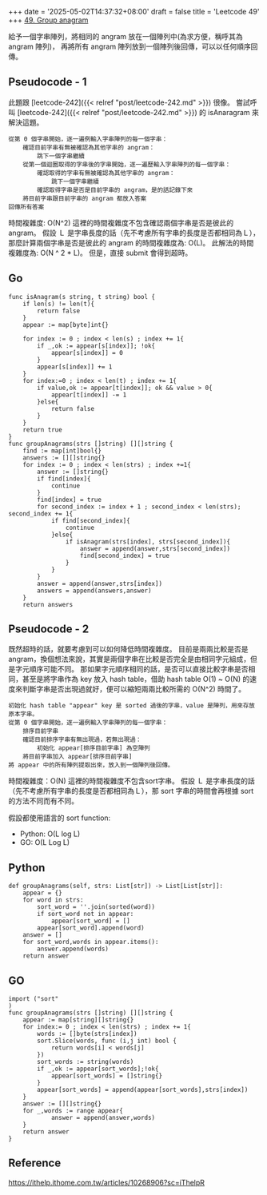 +++
date = '2025-05-02T14:37:32+08:00'
draft = false
title = 'Leetcode 49'
+++
[49. Group anagram](https://leetcode.com/problems/group-anagrams)

給予一個字串陣列，將相同的 angram 放在一個陣列中(為求方便，稱呼其為 angram 陣列)， 再將所有 angram 陣列放到一個陣列後回傳，可以以任何順序回傳。

## Pseudocode - 1
此題跟 [leetcode-242]({{< relref "post/leetcode-242.md" >}}) 很像。
嘗試呼叫 [leetcode-242]({{< relref "post/leetcode-242.md" >}}) 的 isAnaragram 來解決這題。
```
從第 0 個字串開始，逐一遍例輸入字串陣列的每一個字串：
    確認目前字串有無被確認為其他字串的 angram：
        跳下一個字串繼續
    從第一個迴圈取得的字串後的字串開始，逐一遍歷輸入字串陣列的每一個字串：
        確認取得的字串有無被確認為其他字串的 angram：
            跳下一個字串繼續
        確認取得字串是否是目前字串的 angram，是的話記錄下來
    將目前字串跟目前字串的 angram 都放入答案
回傳所有答案
```
時間複雜度: O(N^2)
這裡的時間複雜度不包含確認兩個字串是否是彼此的 angram。
假設 Ｌ 是字串長度的話（先不考慮所有字串的長度是否都相同為Ｌ），那麼計算兩個字串是否是彼此的 angram 的時間複雜度為: O(L)。
此解法的時間複雜度為: O(N ^ 2 * L)。
但是，直接 submit 會得到超時。


## Go
```
func isAnagram(s string, t string) bool {
    if len(s) != len(t){
        return false
    }
    appear := map[byte]int{}

    for index := 0 ; index < len(s) ; index += 1{
        if _,ok := appear[s[index]]; !ok{
            appear[s[index]] = 0
        }
        appear[s[index]] += 1
    }
    for index:=0 ; index < len(t) ; index += 1{
        if value,ok := appear[t[index]]; ok && value > 0{
            appear[t[index]] -= 1
        }else{
            return false
        }
    }
    return true
}
func groupAnagrams(strs []string) [][]string {
    find := map[int]bool{}
    answers := [][]string{}
    for index := 0 ; index < len(strs) ; index +=1{
        answer := []string{}
        if find[index]{
            continue
        }
        find[index] = true
        for second_index := index + 1 ; second_index < len(strs); second_index += 1{
            if find[second_index]{
                continue
            }else{
                if isAnagram(strs[index], strs[second_index]){
                    answer = append(answer,strs[second_index])
                    find[second_index] = true
                }
            }
        }
        answer = append(answer,strs[index])
        answers = append(answers,answer)
    }
    return answers
```
## Pseudocode - 2
既然超時的話，就要考慮到可以如何降低時間複雜度。
目前是兩兩比較是否是 angram，換個想法來說，其實是兩個字串在比較是否完全是由相同字元組成，但是字元順序可能不同。
那如果字元順序相同的話，是否可以直接比較字串是否相同，甚至是將字串作為 key 放入 hash table，借助 hash table O(1) ~ O(N) 的速度來判斷字串是否出現過就好，便可以縮短兩兩比較所需的 O(N^2) 時間了。
```
初始化 hash table "appear" key 是 sorted 過後的字串，value 是陣列，用來存放原本字串。
從第 0 個字串開始，逐一遍例輸入字串陣列的每一個字串：
    排序目前字串
    確認目前排序字串有無出現過，若無出現過：
        初始化 appear[排序目前字串] 為空陣列
    將目前字串加入 appear[排序目前字串]
將 appear 中的所有陣列提取出來，放入到一個陣列後回傳。
```
時間複雜度：O(N)
這裡的時間複雜度不包含sort字串。
假設 Ｌ 是字串長度的話（先不考慮所有字串的長度是否都相同為Ｌ），那 sort 字串的時間會再根據 sort 的方法不同而有不同。

假設都使用語言的 sort function:

* Python: O(L log L)
* GO: O(L Log L)

## Python
```
def groupAnagrams(self, strs: List[str]) -> List[List[str]]:
    appear = {}
    for word in strs:
        sort_word = ''.join(sorted(word))
        if sort_word not in appear:
            appear[sort_word] = []
        appear[sort_word].append(word)
    answer = []
    for sort_word,words in appear.items():
        answer.append(words)
    return answer
```

## GO
```
import ("sort"
)
func groupAnagrams(strs []string) [][]string {
    appear := map[string][]string{}
    for index:= 0 ; index < len(strs) ; index += 1{
        words := []byte(strs[index])
        sort.Slice(words, func (i,j int) bool {
            return words[i] < words[j]
        })
        sort_words := string(words)
        if _,ok := appear[sort_words];!ok{
            appear[sort_words] = []string{}
        }
        appear[sort_words] = append(appear[sort_words],strs[index])
    }
    answer := [][]string{}
    for _,words := range appear{
            answer = append(answer,words)
    }
    return answer
}
```

## Reference
https://ithelp.ithome.com.tw/articles/10268906?sc=iThelpR